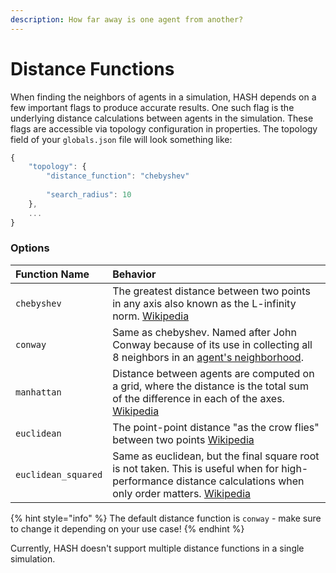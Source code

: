 ```yaml
---
description: How far away is one agent from another?
---
```


# Distance Functions

When finding the neighbors of agents in a simulation, HASH depends on a few important flags to produce accurate results. One such flag is the underlying distance calculations between agents in the simulation. These flags are accessible via topology configuration in properties. The topology field of your `globals.json` file will look something like:

```javascript
{
    "topology": {
        "distance_function": "chebyshev"
        
        "search_radius": 10
    },
    ...
}
```

### Options

| Function Name | Behavior |
| :--- | :--- |
| `chebyshev` | The greatest distance between two points in any axis also known as the L-infinity norm. [Wikipedia](https://en.wikipedia.org/wiki/Chebyshev_distance) |
| `conway` | Same as chebyshev. Named after John Conway because of its use in collecting all 8 neighbors in an [agent's neighborhood](https://en.wikipedia.org/wiki/Conway%27s_Game_of_Life#Rules). |
| `manhattan` | Distance between agents are computed on a grid, where the distance is the total sum of the difference in each of the axes. [Wikipedia](https://en.wikipedia.org/wiki/Taxicab_geometry) |
| `euclidean` | The point-point distance "as the crow flies" between two points [Wikipedia](https://en.wikipedia.org/wiki/Euclidean_distance) |
| `euclidean_squared` | Same as euclidean, but the final square root is not taken. This is useful when for high-performance distance calculations when only order matters. [Wikipedia](https://en.wikipedia.org/wiki/Euclidean_distance#Squared_Euclidean_distance) |

{% hint style="info" %}
The default distance function is `conway` - make sure to change it depending on your use case! 
{% endhint %}

Currently, HASH doesn't support multiple distance functions in a single simulation.

